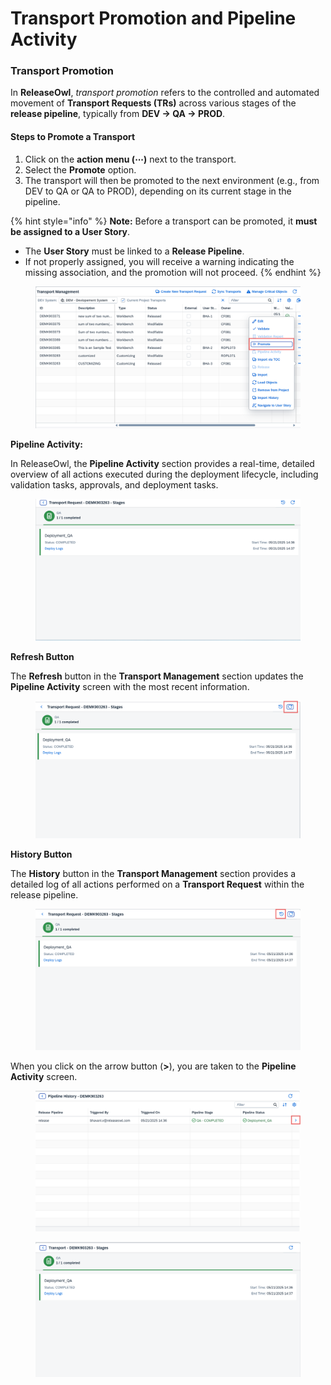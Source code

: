 # Transport Promotion and Pipeline Activity

### Transport Promotion

In **ReleaseOwl**, _transport promotion_ refers to the controlled and automated movement of **Transport Requests (TRs)** across various stages of the **release pipeline**, typically from **DEV → QA → PROD**.

#### **Steps to Promote a Transport**

1. Click on the **action menu (⋯)** next to the transport.
2. Select the **Promote** option.
3. The transport will then be promoted to the next environment (e.g., from DEV to QA or QA to PROD), depending on its current stage in the pipeline.

{% hint style="info" %}
**Note:**  Before a transport can be promoted, it **must be assigned to a User Story**.

* The **User Story** must be linked to a **Release Pipeline**.
* If not properly assigned, you will receive a warning indicating the missing association, and the promotion will not proceed.
{% endhint %}

<figure><img src="../../.gitbook/assets/image (1) (1) (1) (1) (1) (1) (1) (1) (1) (1) (1) (1) (1) (1) (1) (1) (1) (1) (1) (1) (1).png" alt=""><figcaption></figcaption></figure>

**Pipeline Activity:**

In ReleaseOwl, the **Pipeline Activity** section provides a real-time, detailed overview of all actions executed during the deployment lifecycle, including validation tasks, approvals, and deployment tasks.

<figure><img src="../../.gitbook/assets/image (2) (1) (1) (1) (1) (1) (1) (1) (1) (1) (1) (1) (1) (1) (1) (1) (1) (1) (1) (1).png" alt=""><figcaption></figcaption></figure>

**Refresh Button**

The **Refresh** button in the **Transport Management** section updates the **Pipeline Activity** screen with the most recent information.

<figure><img src="../../.gitbook/assets/image (3) (1) (1) (1) (1) (1) (1) (1) (1) (1) (1) (1) (1) (1) (1) (1).png" alt=""><figcaption></figcaption></figure>

**History Button**

The **History** button in the **Transport Management** section provides a detailed log of all actions performed on a **Transport Request** within the release pipeline.

<figure><img src="../../.gitbook/assets/image (4) (1) (1) (1) (1) (1) (1) (1) (1) (1) (1) (1) (1) (1).png" alt=""><figcaption></figcaption></figure>

When you click on the arrow button (**>**), you are taken to the **Pipeline Activity** screen.

<figure><img src="../../.gitbook/assets/image (6) (1) (1) (1) (1) (1) (1) (1) (1) (1) (1) (1) (1) (1).png" alt=""><figcaption></figcaption></figure>

<figure><img src="../../.gitbook/assets/image (7) (1) (1) (1) (1) (1) (1) (1) (1) (1) (1) (1) (1).png" alt=""><figcaption></figcaption></figure>
